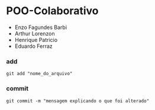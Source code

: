 # POO-Colaborativo
- Enzo Fagundes Barbi 
- Arthur Lorenzon
- Henrique Patricio
- Eduardo Ferraz

### add
```
git add "nome_do_arquivo"

```

### commit

```
git commit -m "mensagem explicando o que foi alterado"

```

